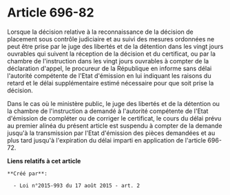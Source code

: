 # Article 696-82

Lorsque la décision relative à la reconnaissance de la décision de placement sous contrôle judiciaire et au suivi des mesures
ordonnées ne peut être prise par le juge des libertés et de la détention dans les vingt jours ouvrables qui suivent la
réception de la décision et du certificat, ou par la chambre de l'instruction dans les vingt jours ouvrables à compter de la
déclaration d'appel, le procureur de la République en informe sans délai l'autorité compétente de l'Etat d'émission en lui
indiquant les raisons du retard et le délai supplémentaire estimé nécessaire pour que soit prise la décision. 

Dans le cas où le ministère public, le juge des libertés et de la détention ou la chambre de l'instruction a demandé à
l'autorité compétente de l'Etat d'émission de compléter ou de corriger le certificat, le cours du délai prévu au premier
alinéa du présent article est suspendu à compter de la demande jusqu'à la transmission par l'Etat d'émission des pièces
demandées et au plus tard jusqu'à l'expiration du délai imparti en application de l'article 696-72.

**Liens relatifs à cet article**

	**Créé par**:

	  - Loi n°2015-993 du 17 août 2015 - art. 2
